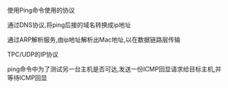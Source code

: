 使用Ping命令使用的协议



通过DNS协议,将ping后接的域名转换成ip地址

通过ARP解析服务,由ip地址解析出Mac地址,以在数据链路层传输

TPC/UDP的IP协议



ping命令中为了测试另一台主机是否可达,发送一份ICMP回显请求给目标主机,并等待ICMP回显